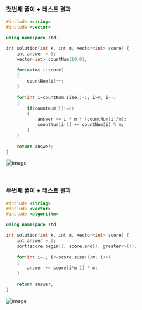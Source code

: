 ### 첫번째 풀이 + 테스트 결과
```cpp
#include <string>
#include <vector>

using namespace std;

int solution(int k, int m, vector<int> score) {
    int answer = 0;
    vector<int> countNum(10,0);
    
    for(auto& i:score)
    {
        countNum[i]++;
    }
    
    for(int i=countNum.size()-1; i>0; i--)
    {
        if(countNum[i]!=0)
        {
            answer += i * m * (countNum[i]/m);
            countNum[i-1] += countNum[i] % m;
        }
    }
    
    return answer;
}
```
![image](https://github.com/user-attachments/assets/f2178ba2-de35-4989-a9ab-561fdc8dd56c)

<br/>

### 두번째 풀이 + 테스트 결과
```cpp
#include <string>
#include <vector>
#include <algorithm>

using namespace std;

int solution(int k, int m, vector<int> score) {
    int answer = 0;
    sort(score.begin(), score.end(), greater<>());
    
    for(int i=1; i<=score.size()/m; i++)
    {
        answer += score[i*m-1] * m;
    }
    
    return answer;
}
```
![image](https://github.com/user-attachments/assets/4c696827-7248-491a-8bb5-f33e23f19698)
